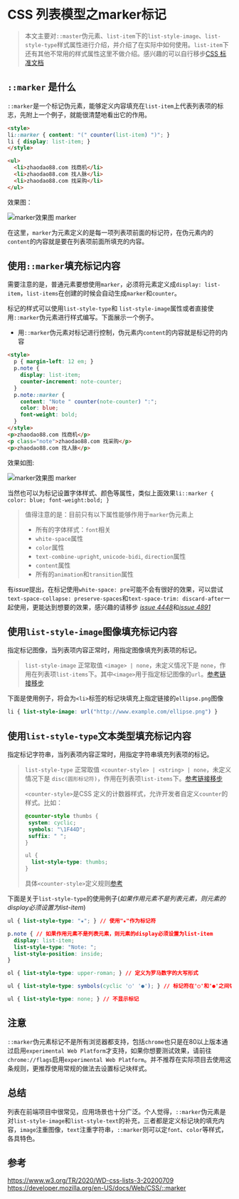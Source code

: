 # CSS 列表模型之marker标记
> 本文主要对`::master`伪元素、`list-item`下的`list-style-image`、`list-style-type`样式属性进行介绍，并介绍了在实际中如何使用。`list-item`下还有其他不常用的样式属性这里不做介绍。感兴趣的可以自行移步<a href="https://www.w3.org/TR/2020/WD-css-lists-3-20200709" target="_blank">CSS 标准文档</a>

## `::marker` 是什么

`::marker`是一个标记伪元素，能够定义内容填充在`list-item`上代表列表项的标志，先附上一个例子，就能很清楚地看出它的作用。

```html
<style>
li::marker { content: "(" counter(list-item) ")"; }
li { display: list-item; }
</style>

<ul>
  <li>zhaodao88.com 找商机</li>
  <li>zhaodao88.com 找人脉</li>
  <li>zhaodao88.com 找采购</li>
</ul>
```
效果图：

![marker效果图 marker](/assets/markdown/images/css-list-modal-01.png "marker效果图")

在这里，`marker`为元素定义的是每一项列表项前面的标记符，在伪元素内的`content`的内容就是要在列表项前面所填充的内容。

##  使用`::marker`填充标记内容

需要注意的是，普通元素要想使用`marker`，必须将元素定义成`display: list-item`，`list-items`在创建的时候会自动生成`marker`和`counter`。

标记的样式可以使用`list-style-type`和 `list-style-image`属性或者直接使用`::marker`伪元素进行样式编写。下面展示一个例子。
+ 用`::marker`伪元素对标记进行控制，伪元素内`content`的内容就是标记符的内容
```html
<style>
  p { margin-left: 12 em; }
  p.note {
    display: list-item;
    counter-increment: note-counter;
  }
  p.note::marker {
    content: "Note " counter(note-counter) ":";
    color: blue;
    font-weight: bold;
  }
</style>
<p>zhaodao88.com 找商机</p>
<p class="note">zhaodao88.com 找采购</p>
<p>zhaodao88.com 找人脉</p>
```
效果如图:

![marker效果图 marker](/assets/markdown/images/css-list-modal-02.png "marker效果图")

当然也可以为标记设置字体样式、颜色等属性，类似上面效果`li::marker { color: blue; font-weight:bold; }`
> 值得注意的是：目前只有以下属性能够作用于`marker`伪元素上
> + 所有的字体样式：`font`相关
> + `white-space`属性
> + `color`属性
> + `text-combine-upright`, `unicode-bidi`, `direction`属性
> + `content`属性
> + 所有的`animation`和`transition`属性


有*issue*提出，在标记使用`white-space: pre`可能不会有很好的效果，可以尝试`text-space-collapse: preserve-spaces`和`text-space-trim: discard-after`一起使用，更能达到想要的效果，感兴趣的请移步 <a href="https://github.com/w3c/csswg-drafts/issues/4448" target="_blank">*issue 4448*</a>和<a href="https://github.com/w3c/csswg-drafts/issues/4891" target="_blank">*issue 4891*</a>

## 使用`list-style-image`图像填充标记内容
指定标记图像，当列表项内容正常时，用指定图像填充列表项的标记。
> `list-style-image` 正常取值 `<image> | none`，未定义情况下是 `none`，作用在列表项`list-items`下。其中`<image>`用于指定标记图像的`url`。<a href="https://www.w3.org/TR/2020/WD-css-lists-3-20200709/#propdef-list-style-image" target="_blank">参考链接移步</a>

下面是使用例子，将会为`<li>`标签的标记块填充上指定链接的`ellipse.png`图像

```css
li { list-style-image: url("http://www.example.com/ellipse.png") }
```
## 使用`list-style-type`文本类型填充标记内容
指定标记字符串，当列表项内容正常时，用指定字符串填充列表项的标记。
> `list-style-type` 正常取值 `<counter-style> | <string> | none`，未定义情况下是 `disc(圆形标记符)`，作用在列表项`list-items`下。<a href="https://www.w3.org/TR/2020/WD-css-lists-3-20200709/#propdef-list-style-type" target="_blank">参考链接移步</a>
> 
> `<counter-style>`是CSS 定义的计数器样式，允许开发者自定义`counter`的样式。比如：
> ```css
> @counter-style thumbs {
>  system: cyclic;
>  symbols: "\1F44D";
>  suffix: " ";
>}
>
>ul {
>   list-style-type: thumbs;
>}
> ```
> 具体`<counter-style>`定义规则<a href="https://www.w3.org/TR/css-counter-styles-3/#typedef-counter-style" target="_blank">参考</a>

下面是关于`list-style-type`的使用例子(*如果作用元素不是列表元素，则元素的display必须设置为list-item*)
```css
ul { list-style-type: "★"; } // 使用"★"作为标记符

p.note { // 如果作用元素不是列表元素，则元素的display必须设置为list-item
  display: list-item;
  list-style-type: "Note: ";
  list-style-position: inside;
}

ol { list-style-type: upper-roman; } // 定义为罗马数字的大写形式

ul { list-style-type: symbols(cyclic '○' '●'); } // 标记符在'○'和'●'之间切换

ul { list-style-type: none; } // 不显示标记
```

## 注意
`::marker`伪元素标记不是所有浏览器都支持，包括`chrome`也只是在80以上版本通过启用`experimental Web Platform`才支持，如果你想要测试效果，请前往`chrome://flags`启用`experimental Web Platform`。并不推荐在实际项目去使用这条规则，更推荐使用常规的做法去设置标记块样式。

## 总结

列表在前端项目中很常见，应用场景也十分广泛。个人觉得，`::marker`伪元素是对`list-style-image`和`list-style-text`的补充，三者都是定义标记块的填充内容，`image`注重图像，`text`注重字符串，`::marker`则可以定`font`、`color`等样式，各具特色。

## 参考

https://www.w3.org/TR/2020/WD-css-lists-3-20200709<br>
https://developer.mozilla.org/en-US/docs/Web/CSS/::marker

